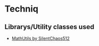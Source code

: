 
# Techniq

## Librarys/Utility classes used
- [MathUtils by SilentChaos512](https://github.com/SilentChaos512/silent-utils)
